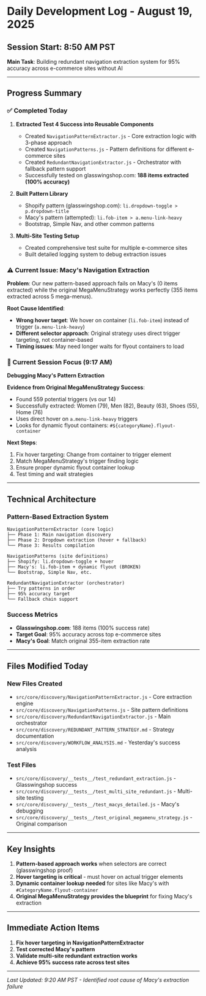 # Daily Development Log - August 19, 2025

## Session Start: 8:50 AM PST
**Main Task**: Building redundant navigation extraction system for 95% accuracy across e-commerce sites without AI

---

## Progress Summary

### ✅ Completed Today

1. **Extracted Test 4 Success into Reusable Components**
   - Created `NavigationPatternExtractor.js` - Core extraction logic with 3-phase approach
   - Created `NavigationPatterns.js` - Pattern definitions for different e-commerce sites
   - Created `RedundantNavigationExtractor.js` - Orchestrator with fallback pattern support
   - Successfully tested on glasswingshop.com: **188 items extracted (100% accuracy)**

2. **Built Pattern Library**
   - Shopify pattern (glasswingshop.com): `li.dropdown-toggle > p.dropdown-title`
   - Macy's pattern (attempted): `li.fob-item > a.menu-link-heavy` 
   - Bootstrap, Simple Nav, and other common patterns

3. **Multi-Site Testing Setup**
   - Created comprehensive test suite for multiple e-commerce sites
   - Built detailed logging system to debug extraction issues

### ⚠️ Current Issue: Macy's Navigation Extraction

**Problem**: Our new pattern-based approach fails on Macy's (0 items extracted) while the original MegaMenuStrategy works perfectly (355 items extracted across 5 mega-menus).

**Root Cause Identified**:
- **Wrong hover target**: We hover on container (`li.fob-item`) instead of trigger (`a.menu-link-heavy`)
- **Different selector approach**: Original strategy uses direct trigger targeting, not container-based
- **Timing issues**: May need longer waits for flyout containers to load

### 🎯 Current Session Focus (9:17 AM)

**Debugging Macy's Pattern Extraction**

**Evidence from Original MegaMenuStrategy Success**:
- Found 559 potential triggers (vs our 14)
- Successfully extracted: Women (79), Men (82), Beauty (63), Shoes (55), Home (76)
- Uses direct hover on `a.menu-link-heavy` triggers
- Looks for dynamic flyout containers: `#${categoryName}.flyout-container`

**Next Steps**:
1. Fix hover targeting: Change from container to trigger element
2. Match MegaMenuStrategy's trigger finding logic
3. Ensure proper dynamic flyout container lookup
4. Test timing and wait strategies

---

## Technical Architecture

### Pattern-Based Extraction System
```
NavigationPatternExtractor (core logic)
├── Phase 1: Main navigation discovery
├── Phase 2: Dropdown extraction (hover + fallback)
└── Phase 3: Results compilation

NavigationPatterns (site definitions)
├── Shopify: li.dropdown-toggle + hover
├── Macy's: li.fob-item + dynamic flyout (BROKEN)
└── Bootstrap, Simple Nav, etc.

RedundantNavigationExtractor (orchestrator)
├── Try patterns in order
├── 95% accuracy target
└── Fallback chain support
```

### Success Metrics
- **Glasswingshop.com**: 188 items (100% success rate)
- **Target Goal**: 95% accuracy across top e-commerce sites
- **Macy's Goal**: Match original 355-item extraction rate

---

## Files Modified Today

### New Files Created
- `src/core/discovery/NavigationPatternExtractor.js` - Core extraction engine
- `src/core/discovery/NavigationPatterns.js` - Site pattern definitions  
- `src/core/discovery/RedundantNavigationExtractor.js` - Main orchestrator
- `src/core/discovery/REDUNDANT_PATTERN_STRATEGY.md` - Strategy documentation
- `src/core/discovery/WORKFLOW_ANALYSIS.md` - Yesterday's success analysis

### Test Files
- `src/core/discovery/__tests__/test_redundant_extraction.js` - Glasswingshop success
- `src/core/discovery/__tests__/test_multi_site_redundant.js` - Multi-site testing
- `src/core/discovery/__tests__/test_macys_detailed.js` - Macy's debugging
- `src/core/discovery/__tests__/test_original_megamenu_strategy.js` - Original comparison

---

## Key Insights

1. **Pattern-based approach works** when selectors are correct (glasswingshop proof)
2. **Hover targeting is critical** - must hover on actual trigger elements
3. **Dynamic container lookup needed** for sites like Macy's with `#CategoryName.flyout-container`
4. **Original MegaMenuStrategy provides the blueprint** for fixing Macy's extraction

---

## Immediate Action Items

1. **Fix hover targeting in NavigationPatternExtractor** 
2. **Test corrected Macy's pattern**
3. **Validate multi-site redundant extraction works**
4. **Achieve 95% success rate across test sites**

---

*Last Updated: 9:20 AM PST - Identified root cause of Macy's extraction failure*
